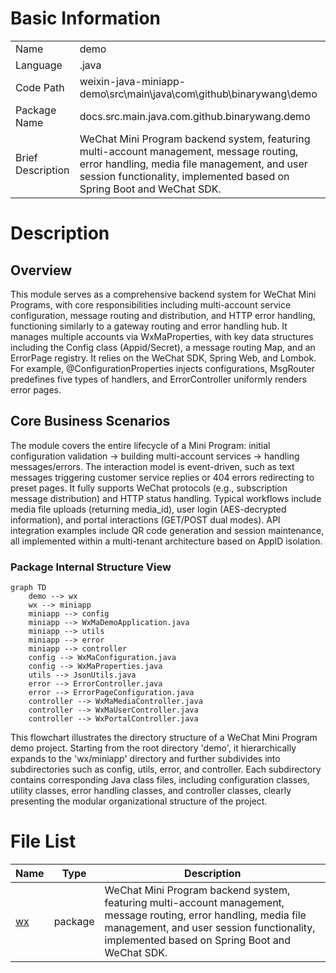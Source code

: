 # Basic Information

|      |      |
|------|------|
| Name | demo |
| Language | .java |
| Code Path | weixin-java-miniapp-demo\src\main\java\com\github\binarywang\demo |
| Package Name | docs.src.main.java.com.github.binarywang.demo |
| Brief Description | WeChat Mini Program backend system, featuring multi-account management, message routing, error handling, media file management, and user session functionality, implemented based on Spring Boot and WeChat SDK. |

# Description

## Overview  
This module serves as a comprehensive backend system for WeChat Mini Programs, with core responsibilities including multi-account service configuration, message routing and distribution, and HTTP error handling, functioning similarly to a gateway routing and error handling hub. It manages multiple accounts via WxMaProperties, with key data structures including the Config class (Appid/Secret), a message routing Map, and an ErrorPage registry. It relies on the WeChat SDK, Spring Web, and Lombok. For example, @ConfigurationProperties injects configurations, MsgRouter predefines five types of handlers, and ErrorController uniformly renders error pages.  

## Core Business Scenarios  
The module covers the entire lifecycle of a Mini Program: initial configuration validation → building multi-account services → handling messages/errors. The interaction model is event-driven, such as text messages triggering customer service replies or 404 errors redirecting to preset pages. It fully supports WeChat protocols (e.g., subscription message distribution) and HTTP status handling. Typical workflows include media file uploads (returning media_id), user login (AES-decrypted information), and portal interactions (GET/POST dual modes). API integration examples include QR code generation and session maintenance, all implemented within a multi-tenant architecture based on AppID isolation.


### Package Internal Structure View

```mermaid
graph TD
    demo --> wx
    wx --> miniapp
    miniapp --> config
    miniapp --> WxMaDemoApplication.java
    miniapp --> utils
    miniapp --> error
    miniapp --> controller
    config --> WxMaConfiguration.java
    config --> WxMaProperties.java
    utils --> JsonUtils.java
    error --> ErrorController.java
    error --> ErrorPageConfiguration.java
    controller --> WxMaMediaController.java
    controller --> WxMaUserController.java
    controller --> WxPortalController.java
```

This flowchart illustrates the directory structure of a WeChat Mini Program demo project. Starting from the root directory 'demo', it hierarchically expands to the 'wx/miniapp' directory and further subdivides into subdirectories such as config, utils, error, and controller. Each subdirectory contains corresponding Java class files, including configuration classes, utility classes, error handling classes, and controller classes, clearly presenting the modular organizational structure of the project.

# File List

| Name   | Type  | Description |
|-------|------|-------------|
| [wx](wx/_module.md) | package | WeChat Mini Program backend system, featuring multi-account management, message routing, error handling, media file management, and user session functionality, implemented based on Spring Boot and WeChat SDK. |


